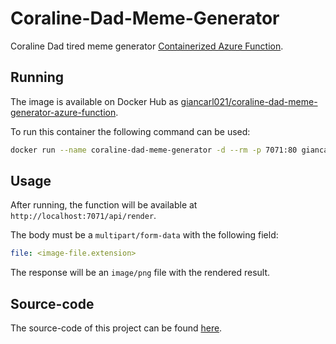 # Coraline-Dad-Meme-Generator

Coraline Dad tired meme generator [Containerized Azure Function](https://learn.microsoft.com/en-us/azure/azure-functions/functions-create-function-linux-custom-image?tabs=in-process%2Cbash%2Cazure-cli&pivots=programming-language-typescript).

## Running

The image is available on Docker Hub as [giancarl021/coraline-dad-meme-generator-azure-function](https://hub.docker.com/r/giancarl021/coraline-dad-meme-generator-azure-function).

To run this container the following command can be used:

```bash
docker run --name coraline-dad-meme-generator -d --rm -p 7071:80 giancarl021/coraline-dad-meme-generator-azure-function:latest
```

## Usage

After running, the function will be available at `http://localhost:7071/api/render`.

The body must be a `multipart/form-data` with the following field:

```yaml
file: <image-file.extension>
```

The response will be an `image/png` file with the rendered result.

## Source-code

The source-code of this project can be found [here](https://github.com/Giancarl021/Coraline-Dad-Meme-Generator).
